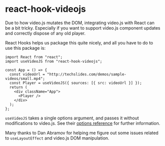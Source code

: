 # react-hook-videojs

Due to how video.js mutates the DOM, integrating video.js with React can be a bit tricky. Especially if you want to support video.js component updates and correctly dispose of any old player.

React Hooks helps us package this quite nicely, and all you have to do to use this package is:

```
import React from "react";
import useVideoJS from "react-hook-videojs";

const App = () => {
  const videoUrl = "http://techslides.com/demos/sample-videos/small.mp4";
  const Player = useVideoJS({ sources: [{ src: videoUrl }] });
  return (
    <div className="App">
      <Player />
    </div>
  );
};
```

`useVideoJS` takes a single options argument, and passes it without modifications to video.js. See their [options reference](https://docs.videojs.com/tutorial-options.html) for further information.

Many thanks to Dan Abramov for helping me figure out some issues related to `useLayoutEffect` and video.js DOM manipulation.